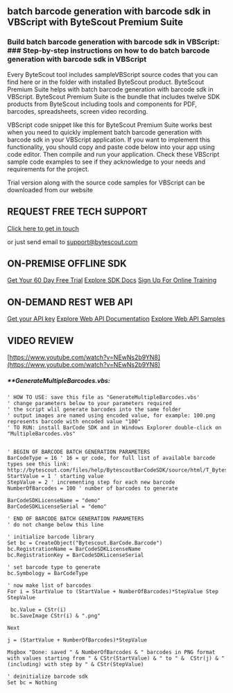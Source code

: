 ## batch barcode generation with barcode sdk in VBScript with ByteScout Premium Suite

### Build batch barcode generation with barcode sdk in VBScript: ### Step-by-step instructions on how to do batch barcode generation with barcode sdk in VBScript

Every ByteScout tool includes sampleVBScript source codes that you can find here or in the folder with installed ByteScout product. ByteScout Premium Suite helps with batch barcode generation with barcode sdk in VBScript. ByteScout Premium Suite is the bundle that includes twelve SDK products from ByteScout including tools and components for PDF, barcodes, spreadsheets, screen video recording.

VBScript code snippet like this for ByteScout Premium Suite works best when you need to quickly implement batch barcode generation with barcode sdk in your VBScript application. If you want to implement this functionality, you should copy and paste code below into your app using code editor. Then compile and run your application. Check these VBScript sample code examples to see if they acknowledge to your needs and requirements for the project.

Trial version along with the source code samples for VBScript can be downloaded from our website

## REQUEST FREE TECH SUPPORT

[Click here to get in touch](https://bytescout.zendesk.com/hc/en-us/requests/new?subject=ByteScout%20Premium%20Suite%20Question)

or just send email to [support@bytescout.com](mailto:support@bytescout.com?subject=ByteScout%20Premium%20Suite%20Question) 

## ON-PREMISE OFFLINE SDK 

[Get Your 60 Day Free Trial](https://bytescout.com/download/web-installer?utm_source=github-readme)
[Explore SDK Docs](https://bytescout.com/documentation/index.html?utm_source=github-readme)
[Sign Up For Online Training](https://academy.bytescout.com/)


## ON-DEMAND REST WEB API

[Get your API key](https://pdf.co/documentation/api?utm_source=github-readme)
[Explore Web API Documentation](https://pdf.co/documentation/api?utm_source=github-readme)
[Explore Web API Samples](https://github.com/bytescout/ByteScout-SDK-SourceCode/tree/master/PDF.co%20Web%20API)

## VIDEO REVIEW

[https://www.youtube.com/watch?v=NEwNs2b9YN8](https://www.youtube.com/watch?v=NEwNs2b9YN8)




<!-- code block begin -->

##### ****GenerateMultipleBarcodes.vbs:**
    
```
' HOW TO USE: save this file as "GenerateMultipleBarcodes.vbs'
' change parameters below to your parameters required
' the script wlil generate barcodes into the same folder
' output images are named using encoded value, for example: 100.png represents barcode with encoded value "100"
' TO RUN: install BarCode SDK and in Windows Explorer double-click on "MultipleBarcodes.vbs"


' BEGIN OF BARCODE BATCH GENERATION PARAMETERS
BarCodeType = 16 ' 16 = qr code, for full list of available barcode types see this link: http://bytescout.com/files/help/BytescoutBarCodeSDK/source/html/T_Bytescout_BarCode_SymbologyType.htm
StartValue = 1 ' starting value
StepValue = 2 ' incrementing step for each new barcode
NumberOfBarcodes = 100 ' number of barcodes to generate

BarCodeSDKLicenseName = "demo"
BarCodeSDKLicenseSerial = "demo"

' END OF BARCODE BATCH GENERATION PARAMETERS
' do not change below this line

' initialize barcode library
Set bc = CreateObject("Bytescout.BarCode.Barcode")
bc.RegistrationName = BarCodeSDKLicenseName
bc.RegistrationKey = BarCodeSDKLicenseSerial

' set barcode type to generate
bc.Symbology = BarCodeType

' now make list of barcodes 
For i = StartValue to (StartValue + NumberOfBarcodes)*StepValue Step StepValue 

 bc.Value = CStr(i)
 bc.SaveImage CStr(i) & ".png"

Next

j = (StartValue + NumberOfBarcodes)*StepValue

Msgbox "Done: saved " & NumberOfBarcodes & " barcodes in PNG format with values starting from " & CStr(StartValue) & " to " &  CStr(j) & " (including) with step by " & CStr(StepValue)

' deinitialize barcode sdk
Set bc = Nothing


```

<!-- code block end -->